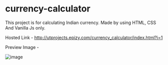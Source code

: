 # currency-calculator
This project is for calculating Indian currency. Made by using HTML, CSS And Vanilla Js only.

Hosted Link - http://utprojects.epizy.com/currency_calculator/index.html?i=1

Preview Image - 

![image](https://user-images.githubusercontent.com/63789702/192008354-bb2a7d6e-74f9-49ca-a60f-86910c096f9f.png)

